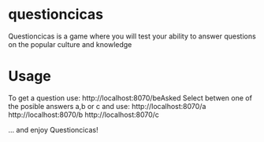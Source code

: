 # questioncicas
Questioncicas is a game where you will test your ability to answer questions on the popular culture and knowledge

# Usage

To get a question use: http://localhost:8070/beAsked 
Select betwen one of the posible answers a,b or c and use:
    http://localhost:8070/a
    http://localhost:8070/b
    http://localhost:8070/c

... and enjoy Questioncicas!
